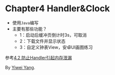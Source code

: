 # Chapter4 Handler&Clock

* 使用`Java`编写
* 主要有那些功能？
	* 1：启动后缓冲页倒计时3s，可取消
	* 2：下载文件并显示状态 
	* 3：自定义钟表View，安卓UI画图练习
	
参考[4.2 防止Handler引起内存泄漏](https://www.cnblogs.com/panhouye/p/6494753.html) 

By [Yiwei Yang](https://github.com/Smileglaze).
